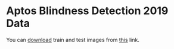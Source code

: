 # Aptos Blindness Detection 2019 Data
You can [download](https://www.kaggle.com/c/aptos2019-blindness-detection/data) train and test images from [this](https://www.kaggle.com/c/aptos2019-blindness-detection/data) link.
